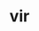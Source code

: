 ---
title: vir
meaning: man
ch: three
pos: noun
stem: vir
genend: ī
abbgender: m.
abbgender2: masc.
gender: masculine
declension: second
f1: yes
f: yes
---